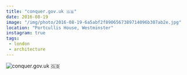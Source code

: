 ```yaml
---
title: "conquer.gov.uk 🇬🇧"
date: 2016-08-19
image: "/img/photo/2016-08-19-6a5abf2f8906567389714096b307ab2e.jpg"
location: "Portcullis House, Westminster"
instagram: true
tags:
 - london
 - architecture
---
```


![conquer.gov.uk 🇬🇧](/img/photo/2016-08-19-6a5abf2f8906567389714096b307ab2e.jpg)
